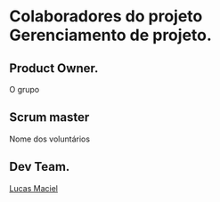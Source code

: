 # Colaboradores do projeto Gerenciamento de projeto.
## Product Owner.
O grupo

## Scrum master
Nome dos voluntários

## Dev Team. <br>
[Lucas Maciel](https://github.com/lucasmaciel1996) <br>
